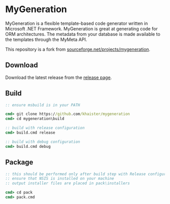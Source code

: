 # MyGeneration

MyGeneration is a flexible template-based code generator written in Microsoft .NET Framework. MyGeneration is great at generating code for ORM architectures. The metadata from your database is made available to the templates through the MyMeta API.

This repository is a fork from [sourceforge.net/projects/mygeneration](https://sourceforge.net/projects/mygeneration).

## Download

Download the latest release from the [release page](https://github.com/cafephin/mygeneration/releases).

## Build

```cmd
:: ensure msbuild is in your PATH

cmd> git clone https://github.com/khaister/mygeneration
cmd> cd mygeneration\build

:: build with release configuration
cmd> build.cmd release

:: build with debug configuration
cmd> build.cmd debug
```

## Package

```cmd
:: this should be performed only after build step with Release configuration
:: ensure that NSIS is installed on your machine
:: output installer files are placed in pack\installers

cmd> cd pack
cmd> pack.cmd
```